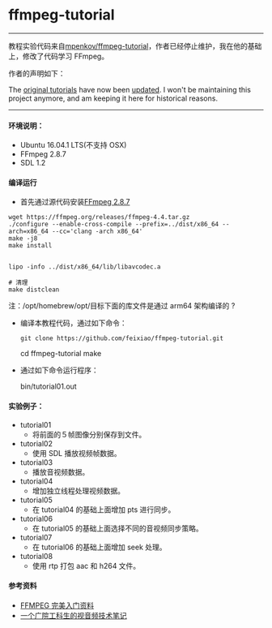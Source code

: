 # ffmpeg-tutorial

---

教程实验代码来自[mpenkov/ffmpeg-tutorial](https://github.com/mpenkov/ffmpeg-tutorial)，作者已经停止维护，我在他的基础上，修改了代码学习 FFmpeg。

作者的声明如下：

The [original tutorials](http://dranger.com/ffmpeg/) have now been [updated](https://ffmpeg.org/pipermail/libav-user/2015-February/007896.html).
I won't be maintaining this project anymore, and am keeping it here for historical reasons.

---

#### 环境说明：

- Ubuntu 16.04.1 LTS(不支持 OSX)
- FFmpeg 2.8.7
- SDL 1.2

#### 编译运行

- 首先通过源代码安装[FFmpeg 2.8.7](https://ffmpeg.org/download.html#releases)

```shell
wget https://ffmpeg.org/releases/ffmpeg-4.4.tar.gz
./configure --enable-cross-compile --prefix=../dist/x86_64 --arch=x86_64 --cc='clang -arch x86_64'
make -j8
make install


lipo -info ../dist/x86_64/lib/libavcodec.a

# 清理
make distclean
```

注：/opt/homebrew/opt/目标下面的库文件是通过 arm64 架构编译的 ?

- 编译本教程代码，通过如下命令：

      git clone https://github.com/feixiao/ffmpeg-tutorial.git

  cd ffmpeg-tutorial
  make

- 通过如下命令运行程序：

  bin/tutorial01.out

#### 实验例子：

- tutorial01
  - 将前面的５帧图像分别保存到文件。
- tutorial02
  - 使用 SDL 播放视频帧数据。
- tutorial03
  - 播放音视频数据。
- tutorial04
  - 增加独立线程处理视频数据。
- tutorial05
  - 在 tutorial04 的基础上面增加 pts 进行同步。
- tutorial06
  - 在 tutorial05 的基础上面选择不同的音视频同步策略。
- tutorial07
  - 在 tutorial06 的基础上面增加 seek 处理。
- tutorial08
  - 使用 rtp 打包 aac 和 h264 文件。

#### 参考资料

- [FFMPEG 完美入门资料](http://download.csdn.net/download/leeking1989/7111345)
- [一个广院工科生的视音频技术笔记](http://blog.csdn.net/leixiaohua1020)

